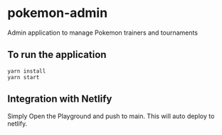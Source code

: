 # pokemon-admin
Admin application to manage Pokemon trainers and tournaments 

## To run the application
```
yarn install
yarn start
```

## Integration with Netlify
Simply Open the Playground and push to main. This will auto deploy to netlify. 
